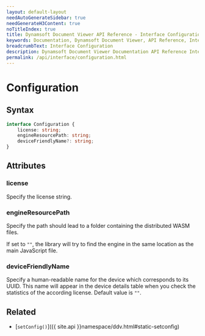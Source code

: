 ```yaml
---
layout: default-layout
needAutoGenerateSidebar: true
needGenerateH3Content: true
noTitleIndex: true
title: Dynamsoft Document Viewer API Reference - Interface Configuration
keywords: Documentation, Dynamsoft Document Viewer, API Reference, Interface Configuration
breadcrumbText: Interface Configuration
description: Dynamsoft Document Viewer Documentation API Reference Interface Configuration Page
permalink: /api/interface/configuration.html
---
```


# Configuration

## Syntax

```typescript
interface Configuration {
	license: string; 
	engineResourcePath: string; 
	deviceFriendlyName?: string; 
}
```

## Attributes

### license

Specify the license string.

### engineResourcePath

Specify the path should lead to a folder containing the distributed WASM files.

If set to `""`, the library will try to find the engine in the same location as the main JavaScript file.

### deviceFriendlyName

Specify a human-readable name for the device which corresponds to its UUID. This name will appear in the device details table when you check the statistics of the according license. Default value is `""`.

## Related

- [`setConfig()`]({{ site.api }}namespace/ddv.html#static-setconfig)